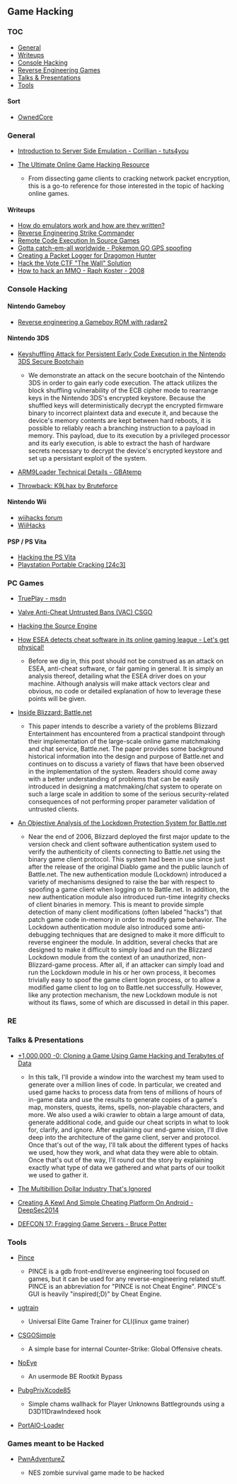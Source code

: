 ## Game Hacking

### TOC

* [General](#general)
* [Writeups](#writeups)
* [Console Hacking](#console)
* [Reverse Engineering Games](#re)
* [Talks & Presentations](#talks)
* [Tools](#tools)

#### Sort

* [OwnedCore](http://www.ownedcore.com/forums/)

### General

* [Introduction to Server Side Emulation - Corillian - tuts4you](https://tuts4you.com/download.php?view.2758)
* [The Ultimate Online Game Hacking Resource](https://github.com/dsasmblr/hacking-online-games)

  * From dissecting game clients to cracking network packet encryption, this is
    a go-to reference for those interested in the topic of hacking online games.

#### Writeups

* [How do emulators work and how are they written?](https://stackoverflow.com/questions/448673/how-do-emulators-work-and-how-are-they-written)
* [Reverse Engineering Strike Commander](http://fabiensanglard.net/reverse_engineering_strike_commander/index.php)
* [Remote Code Execution In Source Games](https://oneupsecurity.com/research/remote-code-execution-in-source-games?t=r)
* [Gotta catch-em-all worldwide - Pokemon GO GPS spoofing](https://insinuator.net/2016/07/gotta-catch-em-all-worldwide-or-how-to-spoof-gps-to-cheat-at-pokemon-go/)
* [Creating a Packet Logger for Dragomon Hunter](https://0xbaadf00dsec.blogspot.com/2016/01/reverse-engineering-online-games.html)
* [Hack the Vote CTF "The Wall" Solution](https://zerosum0x0.blogspot.com/2016/11/hack-vote-wall-solution.html)
* [How to hack an MMO - Raph Koster - 2008](https://www.raphkoster.com/2008/04/17/how-to-hack-an-mmo/)

### Console Hacking

#### Nintendo Gameboy

* [Reverse engineering a Gameboy ROM with radare2](https://www.megabeets.net/reverse-engineering-a-gameboy-rom-with-radare2/)

#### Nintendo 3DS

* [Keyshuffling Attack for Persistent Early Code Execution in the Nintendo 3DS Secure Bootchain](https://github.com/Plailect/keyshuffling)

  * We demonstrate an attack on the secure bootchain of the Nintendo 3DS in
    order to gain early code execution. The attack utilizes the block shuffling
    vulnerability of the ECB cipher mode to rearrange keys in the Nintendo 3DS's
    encrypted keystore. Because the shuffled keys will deterministically decrypt
    the encrypted firmware binary to incorrect plaintext data and execute it,
    and because the device's memory contents are kept between hard reboots, it
    is possible to reliably reach a branching instruction to a payload in
    memory. This payload, due to its execution by a privileged processor and its
    early execution, is able to extract the hash of hardware secrets necessary
    to decrypt the device's encrypted keystore and set up a persistant exploit
    of the system.

* [ARM9Loader Technical Details - GBAtemp](https://gbatemp.net/threads/arm9loader-technical-details-and-discussion.408537/)
* [Throwback: K9Lhax by Bruteforce](http://douevenknow.us/post/151129092928/throwback-k9lhax-by-bruteforce)

#### Nintendo Wii

* [wiihacks forum](http://www.wiihacks.com/)
* [WiiHacks](https://www.reddit.com/r/WiiHacks/)

#### PSP / PS Vita

* [Hacking the PS Vita](http://yifan.lu/2015/06/21/hacking-the-ps-vita/)
* [ Playstation Portable Cracking [24c3]](https://www.youtube.com/watch?v=TgzxyO2QO1M)

### PC Games

* [TruePlay - msdn](<https://msdn.microsoft.com/en-us/library/windows/desktop/mt808781(v=vs.85).aspx>)
* [Valve Anti-Cheat Untrusted Bans (VAC) CSGO](http://dev.cra0kalo.com/?p=521)
* [Hacking the Source Engine](http://vallentinsource.com/hacking-source-engine)
* [How ESEA detects cheat software in its online gaming league - Let's get physical!](http://everdox.blogspot.com/2015/02/how-esea-detects-cheat-software-in-its.html)

  * Before we dig in, this post should not be construed as an attack on ESEA,
    anti-cheat software, or fair gaming in general. It is simply an analysis
    thereof, detailing what the ESEA driver does on your machine. Although
    analysis will make attack vectors clear and obvious, no code or detailed
    explanation of how to leverage these points will be given.

* [Inside Blizzard: Battle.net](http://uninformed.org/?v=all&a=8&t=sumry)

  * This paper intends to describe a variety of the problems Blizzard
    Entertainment has encountered from a practical standpoint through their
    implementation of the large-scale online game matchmaking and chat service,
    Battle.net. The paper provides some background historical information into
    the design and purpose of Battle.net and continues on to discuss a variety
    of flaws that have been observed in the implementation of the system.
    Readers should come away with a better understanding of problems that can be
    easily introduced in designing a matchmaking/chat system to operate on such
    a large scale in addition to some of the serious security-related
    consequences of not performing proper parameter validation of untrusted
    clients.

* [An Objective Analysis of the Lockdown Protection System for Battle.net](http://uninformed.org/?v=all&a=40&t=sumry)

  * Near the end of 2006, Blizzard deployed the first major update to the
    version check and client software authentication system used to verify the
    authenticity of clients connecting to Battle.net using the binary game
    client protocol. This system had been in use since just after the release of
    the original Diablo game and the public launch of Battle.net. The new
    authentication module (Lockdown) introduced a variety of mechanisms designed
    to raise the bar with respect to spoofing a game client when logging on to
    Battle.net. In addition, the new authentication module also introduced
    run-time integrity checks of client binaries in memory. This is meant to
    provide simple detection of many client modifications (often labeled
    "hacks") that patch game code in-memory in order to modify game behavior.
    The Lockdown authentication module also introduced some anti-debugging
    techniques that are designed to make it more difficult to reverse engineer
    the module. In addition, several checks that are designed to make it
    difficult to simply load and run the Blizzard Lockdown module from the
    context of an unauthorized, non-Blizzard-game process. After all, if an
    attacker can simply load and run the Lockdown module in his or her own
    process, it becomes trivially easy to spoof the game client logon process,
    or to allow a modified game client to log on to Battle.net successfully.
    However, like any protection mechanism, the new Lockdown module is not
    without its flaws, some of which are discussed in detail in this paper.

### RE

### Talks & Presentations

* [+1,000,000 -0: Cloning a Game Using Game Hacking and Terabytes of Data](https://github.com/nickcano/gamehackingpres2016)

  * In this talk, I'll provide a window into the warchest my team used to
    generate over a million lines of code. In particular, we created and used
    game hacks to process data from tens of millions of hours of in-game data
    and use the results to generate copies of a game's map, monsters, quests,
    items, spells, non-playable characters, and more. We also used a wiki
    crawler to obtain a large amount of data, generate additional code, and
    guide our cheat scripts in what to look for, clarify, and ignore. After
    explaining our end-game vision, I'll dive deep into the architecture of the
    game client, server and protocol. Once that's out of the way, I'll talk
    about the different types of hacks we used, how they work, and what data
    they were able to obtain. Once that's out of the way, I'll round out the
    story by explaining exactly what type of data we gathered and what parts of
    our toolkit we used to gather it.

* [The Multibillion Dollar Industry That's Ignored](http://www.irongeek.com/i.php?page=videos/derbycon4/t204-the-multibillion-dollar-industry-thats-ignored-jason-montgomery-and-ryan-sevey)
* [Creating A Kewl And Simple Cheating Platform On Android - DeepSec2014](http://www.securitytube.net/video/12547?utm_source=feedburner&utm_medium=feed&utm_campaign=Feed%3A+SecurityTube+%28SecurityTube.Net%29)
* [DEFCON 17: Fragging Game Servers - Bruce Potter](https://www.youtube.com/watch?v=SooVvF9qO_k&app=desktop)

### Tools

* [Pince](https://github.com/korcankaraokcu/PINCE)

  * PINCE is a gdb front-end/reverse engineering tool focused on games, but it
    can be used for any reverse-engineering related stuff. PINCE is an
    abbreviation for "PINCE is not Cheat Engine". PINCE's GUI is heavily
    "inspired(;D)" by Cheat Engine.

* [ugtrain](https://github.com/ugtrain/ugtrain)

  * Universal Elite Game Trainer for CLI(linux game trainer)

* [CSGOSimple](https://github.com/MarkHC/CSGOSimple)

  * A simple base for internal Counter-Strike: Global Offensive cheats.

* [NoEye](https://github.com/Schnocker/NoEye)

  * An usermode BE Rootkit Bypass

* [PubgPrivXcode85](https://github.com/TonyZesto/PubgPrivXcode85)

  * Simple chams wallhack for Player Unknowns Battlegrounds using a
    D3D11DrawIndexed hook

* [PortAIO-Loader](https://github.com/PirateEmpire/PortAIO-Loader)

### Games meant to be Hacked

* [PwnAdventureZ](https://github.com/Vector35/PwnAdventureZ)

  * NES zombie survival game made to be hacked
